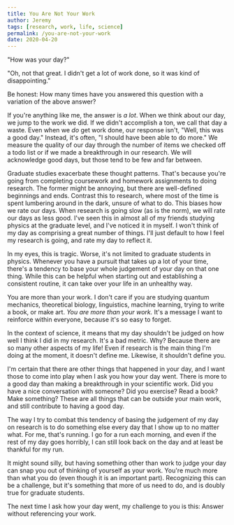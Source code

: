 ```yaml
---
title: You Are Not Your Work
author: Jeremy
tags: [research, work, life, science]
permalink: /you-are-not-your-work
date: 2020-04-20
---
```


"How was your day?"

"Oh, not that great. I didn't get a lot of work done, so it was kind of disappointing."

Be honest: How many times have you answered this question with a variation of the above answer?

If you're anything like me, the answer is *a lot*. When we think about our day, we jump to the work we did. If we didn't accomplish a ton, we call that day a waste. Even when we *do* get work done, our response isn't, "Well, this was a good day." Instead, it's often, "I should have been able to do more." We measure the quality of our day through the number of items we checked off a todo list or if we made a breakthrough in our research. We will acknowledge good days, but those tend to be few and far between.

Graduate studies exacerbate these thought patterns. That's because you're going from completing coursework and homework assignments to doing research. The former might be annoying, but there are well-defined beginnings and ends. Contrast this to research, where most of the time is spent lumbering around in the dark, unsure of what to do. This biases how we rate our days. When research is going slow (as is the norm), we will rate our days as less good. I've seen this in almost all of my friends studying physics at the graduate level, and I've noticed it in myself. I won't think of my day as comprising a great number of things. I'll just default to how I feel my research is going, and rate my day to reflect it.

In my eyes, this is tragic. Worse, it's not limited to graduate students in physics. Whenever you have a pursuit that takes up a lot of your time, there's a tendency to base your whole judgement of your day on that one thing. While this can be helpful when starting out and establishing a consistent routine, it can take over your life in an unhealthy way.

You are more than your work. I don't care if you are studying quantum mechanics, theoretical biology, linguistics, machine learning, trying to write a book, or make art. *You are more than your work.* It's a message I want to reinforce within everyone, because it's so easy to forget.

In the context of science, it means that my day shouldn't be judged on how well I think I did in my research. It's a bad metric. Why? Because there are so many other aspects of my life! Even if research is the main thing I'm doing at the moment, it doesn't define me. Likewise, it shouldn't define you.

I'm certain that there are other things that happened in your day, and I want those to come into play when I ask you how your day went. There is more to a good day than making a breakthrough in your scientific work. Did you have a nice conversation with someone? Did you exercise? Read a book? Make something? These are all things that can be outside your main work, and still contribute to having a good day.

The way I try to combat this tendency of basing the judgement of my day on research is to do something else every day that I show up to no matter what. For me, that's running. I go for a run each morning, and even if the rest of my day goes horribly, I can still look back on the day and at least be thankful for my run.

It might sound silly, but having something other than work to judge your day can snap you out of thinking of yourself as your work. You're much more than what you do (even though it is an important part). Recognizing this can be a challenge, but it's something that more of us need to do, and is doubly true for graduate students.

The next time I ask how your day went, my challenge to you is this: Answer without referencing your work.
